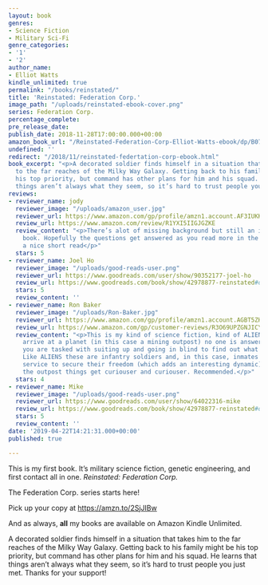 ```yaml
---
layout: book
genres:
- Science Fiction
- Military Sci-Fi
genre_categories:
- '1'
- '2'
author_name:
- Elliot Watts
kindle_unlimited: true
permalink: "/books/reinstated/"
title: 'Reinstated: Federation Corp.'
image_path: "/uploads/reinstated-ebook-cover.png"
series: Federation Corp.
percentage_complete: 
pre_release_date: 
publish_date: 2018-11-28T17:00:00.000+00:00
amazon_book_url: "/Reinstated-Federation-Corp-Elliot-Watts-ebook/dp/B07KYCT54Z/"
undefined: ''
redirect: "/2018/11/reinstated-federtation-corp-ebook.html"
book_excerpt: "<p>A decorated soldier finds himself in a situation that takes him
  to the far reaches of the Milky Way Galaxy. Getting back to his family might be
  his top priority, but command has other plans for him and his squad. He learns that
  things aren’t always what they seem, so it’s hard to trust people you just met...</p>"
reviews:
- reviewer_name: jody
  reviewer_image: "/uploads/amazon_user.jpg"
  reviewer_url: https://www.amazon.com/gp/profile/amzn1.account.AF3IUKKP5623H5KUR7USB2L4FWBQ
  review_url: https://www.amazon.com/review/R1YXI5IIGJGZKE
  review_content: "<p>There’s alot of missing background but still an interesting
    book. Hopefully the questions get answered as you read more in the series. Still
    a nice short read</p>"
  stars: 5
- reviewer_name: Joel Ho
  reviewer_image: "/uploads/good-reads-user.png"
  reviewer_url: https://www.goodreads.com/user/show/90352177-joel-ho
  review_url: https://www.goodreads.com/book/show/42978877-reinstated#other_reviews
  stars: 5
  review_content: ''
- reviewer_name: Ron Baker
  reviewer_image: "/uploads/Ron-Baker.jpg"
  reviewer_url: https://www.amazon.com/gp/profile/amzn1.account.AGBT5ZHURXFUYIZD2YBXT7DRZ7IQ
  review_url: https://www.amazon.com/gp/customer-reviews/R3O69UPZGNJICY
  review_content: "<p>This is my kind of science fiction, kind of ALIENS -esque. You
    arrive at a planet (in this case a mining outpost) no one is answering your hails,
    you are tasked with suiting up and going in blind to find out what has happened.
    Like ALIENS these are infantry soldiers and, in this case, inmates pressed into
    service to secure their freedom (which adds an interesting dynamic). As they explore
    the outpost things get curiouser and curiouser. Recommended.</p>"
  stars: 4
- reviewer_name: Mike
  reviewer_image: "/uploads/good-reads-user.png"
  reviewer_url: https://www.goodreads.com/user/show/64022316-mike
  review_url: https://www.goodreads.com/book/show/42978877-reinstated#other_reviews
  stars: 5
  review_content: ''
date: '2019-04-22T14:21:31.000+00:00'
published: true

---
```

This is my first book. It’s military science fiction, genetic engineering, and first contact all in one. <em>Reinstated: Federation Corp.</em>

The Federation Corp. series starts here!

Pick up your copy at <a href="https://amzn.to/2SjJIBw" target="_blank" rel="noreferrer">https://amzn.to/2SjJIBw</a>

And as always, <strong>all</strong> my books are available on Amazon Kindle Unlimited.

A decorated soldier finds himself in a situation that takes him to the far reaches of the Milky Way Galaxy. Getting back to his family might be his top priority, but command has other plans for him and his squad. He learns that things aren’t always what they seem, so it’s hard to trust people you just met. Thanks for your support!